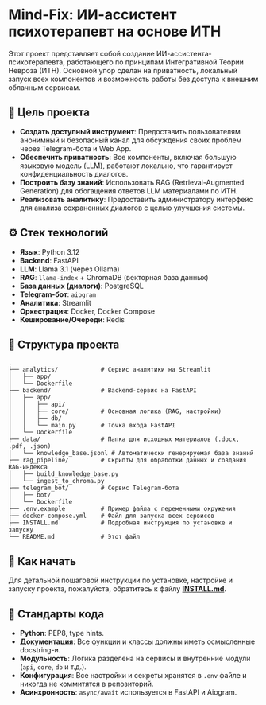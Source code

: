 # Mind-Fix: ИИ-ассистент психотерапевт на основе ИТН

Этот проект представляет собой создание ИИ-ассистента-психотерапевта, работающего по принципам Интегративной Теории Невроза (ИТН). Основной упор сделан на приватность, локальный запуск всех компонентов и возможность работы без доступа к внешним облачным сервисам.

## 🎯 Цель проекта

*   **Создать доступный инструмент**: Предоставить пользователям анонимный и безопасный канал для обсуждения своих проблем через Telegram-бота и Web App.
*   **Обеспечить приватность**: Все компоненты, включая большую языковую модель (LLM), работают локально, что гарантирует конфиденциальность диалогов.
*   **Построить базу знаний**: Использовать RAG (Retrieval-Augmented Generation) для обогащения ответов LLM материалами по ИТН.
*   **Реализовать аналитику**: Предоставить администратору интерфейс для анализа сохраненных диалогов с целью улучшения системы.

## ⚙️ Стек технологий

*   **Язык**: Python 3.12
*   **Backend**: FastAPI
*   **LLM**: Llama 3.1 (через Ollama)
*   **RAG**: `llama-index` + ChromaDB (векторная база данных)
*   **База данных (диалоги)**: PostgreSQL
*   **Telegram-бот**: `aiogram`
*   **Аналитика**: Streamlit
*   **Оркестрация**: Docker, Docker Compose
*   **Кеширование/Очереди**: Redis

## 📂 Структура проекта

```
.
├── analytics/            # Сервис аналитики на Streamlit
│   ├── app/
│   └── Dockerfile
├── backend/              # Backend-сервис на FastAPI
│   ├── app/
│   │   ├── api/
│   │   ├── core/         # Основная логика (RAG, настройки)
│   │   ├── db/
│   │   └── main.py       # Точка входа FastAPI
│   └── Dockerfile
├── data/                 # Папка для исходных материалов (.docx, .pdf, .json)
│   └── knowledge_base.jsonl # Автоматически генерируемая база знаний
├── rag_pipeline/         # Скрипты для обработки данных и создания RAG-индекса
│   ├── build_knowledge_base.py
│   └── ingest_to_chroma.py
├── telegram_bot/         # Сервис Telegram-бота
│   ├── bot/
│   └── Dockerfile
├── .env.example          # Пример файла с переменными окружения
├── docker-compose.yml    # Файл для запуска всех сервисов
├── INSTALL.md            # Подробная инструкция по установке и запуску
└── README.md             # Этот файл
```

## 🚀 Как начать

Для детальной пошаговой инструкции по установке, настройке и запуску проекта, пожалуйста, обратитесь к файлу **[INSTALL.md](INSTALL.md)**.

## 📜 Стандарты кода

*   **Python**: PEP8, type hints.
*   **Документация**: Все функции и классы должны иметь осмысленные docstring-и.
*   **Модульность**: Логика разделена на сервисы и внутренние модули (`api`, `core`, `db` и т.д.).
*   **Конфигурация**: Все настройки и секреты хранятся в `.env` файле и никогда не коммитятся в репозиторий.
*   **Асинхронность**: `async/await` используется в FastAPI и Aiogram. 